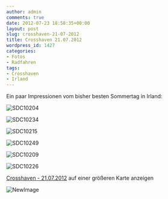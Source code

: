 ```yaml
---
author: admin
comments: true
date: 2012-07-23 18:58:35+00:00
layout: post
slug: crosshaven-21-07-2012
title: Crosshaven 21.07.2012
wordpress_id: 1427
categories:
- Fotos
- Radfahren
tags:
- Crosshaven
- Irland
---
```


Ein paar Impressionen vom bisher besten Sommertag in Irland:




![SDC10204](http://andydunkel.net/assets/uploads/2012/07/SDC10204.jpg)




![SDC10234](http://andydunkel.net/assets/uploads/2012/07/SDC10234.jpg)




![SDC10215](http://andydunkel.net/assets/uploads/2012/07/SDC10215.jpg)




![SDC10249](http://andydunkel.net/assets/uploads/2012/07/SDC10249.jpg)




![SDC10209](http://andydunkel.net/assets/uploads/2012/07/SDC10209.jpg)




![SDC10226](http://andydunkel.net/assets/uploads/2012/07/SDC10226.jpg)




  
[Crosshaven - 21.07.2012](https://maps.google.com/maps/ms?msa=0&msid=208324790998598431494.0004c583c9db2396b734c&ie=UTF8&t=h&ll=51.833656,-8.397675&spn=0.169724,0.411301&z=11&source=embed) auf einer größeren Karte anzeigen




![NewImage](http://andydunkel.net/assets/uploads/2012/07/NewImage.png)
